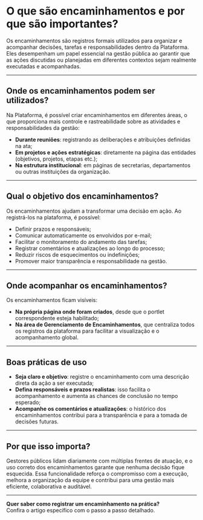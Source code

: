 # O que são encaminhamentos e por que são importantes?

Os encaminhamentos são registros formais utilizados para organizar e acompanhar decisões, tarefas e responsabilidades dentro da Plataforma. Eles desempenham um papel essencial na gestão pública ao garantir que as ações discutidas ou planejadas em diferentes contextos sejam realmente executadas e acompanhadas.

---

## Onde os encaminhamentos podem ser utilizados?

Na Plataforma, é possível criar encaminhamentos em diferentes áreas, o que proporciona mais controle e rastreabilidade sobre as atividades e responsabilidades da gestão:

- **Durante reuniões**: registrando as deliberações e atribuições definidas na ata;
- **Em projetos e ações estratégicas**: diretamente na página das entidades (objetivos, projetos, etapas etc.);
- **Na estrutura institucional**: em páginas de secretarias, departamentos ou outras instituições da organização.

---

## Qual o objetivo dos encaminhamentos?

Os encaminhamentos ajudam a transformar uma decisão em ação. Ao registrá-los na plataforma, é possível:

- Definir prazos e responsáveis;
- Comunicar automaticamente os envolvidos por e-mail;
- Facilitar o monitoramento do andamento das tarefas;
- Registrar comentários e atualizações ao longo do processo;
- Reduzir riscos de esquecimentos ou indefinições;
- Promover maior transparência e responsabilidade na gestão.

---

## Onde acompanhar os encaminhamentos?

Os encaminhamentos ficam visíveis:

- **Na própria página onde foram criados**, desde que o portlet correspondente esteja habilitado;
- **Na área de Gerenciamento de Encaminhamentos**, que centraliza todos os registros da plataforma para facilitar a visualização e o acompanhamento global.

---

## Boas práticas de uso

- **Seja claro e objetivo**: registre o encaminhamento com uma descrição direta da ação a ser executada;
- **Defina responsáveis e prazos realistas**: isso facilita o acompanhamento e aumenta as chances de conclusão no tempo esperado;
- **Acompanhe os comentários e atualizações**: o histórico dos encaminhamentos contribui para a transparência e para a tomada de decisões futuras.

---

## Por que isso importa?

Gestores públicos lidam diariamente com múltiplas frentes de atuação, e o uso correto dos encaminhamentos garante que nenhuma decisão fique esquecida. Essa funcionalidade reforça o compromisso com a execução, melhora a organização da equipe e contribui para uma gestão mais eficiente, colaborativa e auditável.

---

**Quer saber como registrar um encaminhamento na prática?**  
Confira o artigo específico com o passo a passo detalhado.



